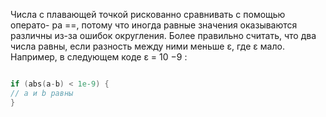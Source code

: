 Числа с плавающей точкой рискованно сравнивать с помощью операто-
ра ==, потому что иногда равные значения оказываются различны из-за
ошибок округления. Более правильно считать, что два числа равны, если
разность между ними меньше ε, где ε мало. Например, в следующем коде
ε = 10 −9 :

```cpp

if (abs(a-b) < 1e-9) {
// a и b равны
}
```